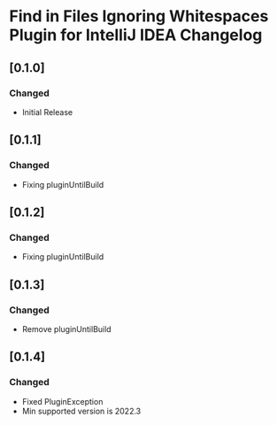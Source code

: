 <!-- Keep a Changelog guide -> https://keepachangelog.com -->

# Find in Files Ignoring Whitespaces Plugin for IntelliJ IDEA Changelog

## [0.1.0]
### Changed
- Initial Release

## [0.1.1]
### Changed
- Fixing pluginUntilBuild

## [0.1.2]
### Changed
- Fixing pluginUntilBuild

## [0.1.3]
### Changed
- Remove pluginUntilBuild

## [0.1.4]
### Changed
- Fixed PluginException
- Min supported version is 2022.3
